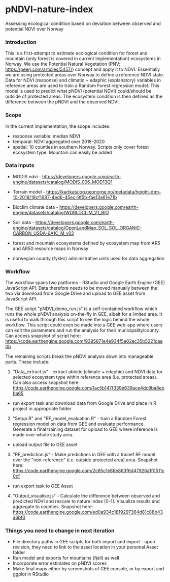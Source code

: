 # pNDVI-nature-index
Assessing ecological condition based on deviation between observed and potential NDVI over Norway

### Introduction
This is a first-attempt to estimate ecological condition for forest and mountain (only forest is covered in current implementation) ecosystems in Norway. We use the Potential Natural Vegetation (PNV; https://peerj.com/articles/5457/) concept and apply it to NDVI. Essentially we are using protected areas over Norway to define a reference NDVI state. Data for NDVI (response) and climatic + edaphic (explanatory) variables in reference areas are used to train a Random Forest regression model. This model is used to predict what pNDVI (potential NDVI) could/should be outside of protected areas. The ecosystem condition is then defined as the difference between the pNDVI and the observed NDVI.

### Scope
In the current implementation, the scope includes:
* response variable: median NDVI
* temporal: NDVI aggregated over 2018-2020
* spatial: 10 counties in southern Norway. Scripts only cover forest ecosystem type. Mountain can easily be added

### Data inputs
* MODIS ndvi - https://developers.google.com/earth-engine/datasets/catalog/MODIS_006_MOD13Q1
* Terrain model - https://kartkatalog.geonorge.no/metadata/height-dtm-10-2018/19cf1687-4ed6-45ec-9f5b-fae13a61e71b
* Bioclim climate data - https://developers.google.com/earth-engine/datasets/catalog/WORLDCLIM_V1_BIO
* Soil data - https://developers.google.com/earth-engine/datasets/catalog/OpenLandMap_SOL_SOL_ORGANIC-CARBON_USDA-6A1C_M_v02

* forest and mountain ecosystems defined by ecosystem map from AR5 and AR50 resource maps in Norway
* norwegian county (fykler) administrative units used for data aggregation

### Workflow
The workflow spans two platforms - RStudio and Google Earth Engine (GEE) JavaScript API. Data therefore needs to be moved manually between the two via download from Google Drive and upload to GEE asset from JavaScript API.

The GEE script "pNDVI_demo_run.js" is a self-contained workflow which runs the whole pNDVI analysis on-the-fly in GEE, albeit for a limited area. It is useful to walk through this script to see the logic behind the whole workflow. This script could even be made into a GEE web-app where users can edit the parameters and run the analysis for their municipality/county. Can access snapshot of script here: https://code.earthengine.google.com/9395871e4e934f5e02ec35b5221dae0b

The remaining scripts break the pNDVI analysis down into manageable parts. These include:
1. "Data_extract.js" - extract abiotic (climate + edaphic) and NDVI data for selected ecosystem type within reference area (i.e. protected areas). Can also access snapshot here: https://code.earthengine.google.com/1ac5b147f339e639ace4dc9ba8ebba65
* run export task and download data from Google Drive and place in R project in appropriate folder
2. "Setup.R" and "RF_model_evaluation.R" - train a Random Forest regression model on data from GEE and evaluate performance. Generate a final training dataset for upload to GEE where inference is made over whole study area.
* upload output file to GEE asset
3. "RF_prediction.js" - Make predictions in GEE with a trainef RF model over the "non-reference" (i.e. outside protected area) area. Snapshot here: https://code.earthengine.google.com/2c85c1e86e863f6d47926a1f0511c0cf
* run export task to GEE Asset
4. "Output_visualise.js" - Calculate the difference between observed and predicted NDVI and rescale to nature index [0-1]. Visualize results and aggregate to counties. Snapshot here: https://code.earthengine.google.com/ed0a934c1819297364d81c88b43a6bf0

### Things you need to change in next iteration
* File directory paths in GEE scripts for both import and export - upon revision, they need to link to the asset location in your personal Asset folder
* Run model and exports for mountains (fjell) as well
* Incorporate error estimates on pNDVI scores
* Make final maps either by screenshots of GEE console, or by export and ggplot in RStudio


